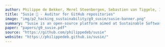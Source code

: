 ```yaml
---
author: Philippe de Bekker, Merel Steenbergen, Sebastien van Tiggele, Ivor Zagorac
title: "Susie 🤖 - Auditor for GitHub repositories"
image: "img/p2_hacking_sustainability/g9_susie/susie-banner.png"
summary: "Susie is an open-source platform aimed at Sustainable Software Development, featuring an Analysis Tool 🔍 (sustainability of a GitHub repository) and Guides 📰 (interesting related topics)."
paper: "papers/g9_susie.pdf"
source: "https://github.com/philippedeb/susie"
website: "https://philippedeb.github.io/susie/"
---
```

